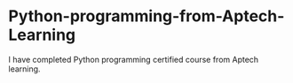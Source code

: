# Python-programming-from-Aptech-Learning
I have completed Python programming certified course from Aptech learning.
